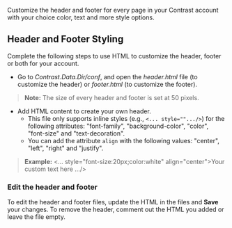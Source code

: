 
<!--
title: "Create a Customized Header and Footer"
description: "How to customize the header and footer styling in the UI"
tags: "user manage account header footer custom settings"
-->


Customize the header and footer for every page in your Contrast account with your choice color, text and more style options. 

## Header and Footer Styling

Complete the following steps to use HTML to customize the header, footer or both for your account. 

* Go to *Contrast.Data.Dir/conf*, and open the *header.html* file (to customize the header) or *footer.html* (to customize the footer).

>**Note:** The size of every header and footer is set at 50 pixels. 

* Add HTML content to create your own header. 
  * This file only supports inline styles (e.g., `<... style="".../>`) for the following attributes: "font-family", "background-color", "color", "font-size" and "text-decoration". 
  * You can add the attribute `align` with the following values: "center", "left", "right" and "justify".

>**Example:** <... style="font-size:20px;color:white" align="center">Your custom text here .../> 


### Edit the header and footer

To edit the header and footer files, update the HTML in the files and **Save** your changes. To remove the header, comment out the HTML you added or leave the file empty.


